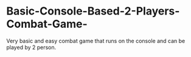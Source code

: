 # Basic-Console-Based-2-Players-Combat-Game-
Very basic and easy combat game that runs on the console and can be played by 2 person.
